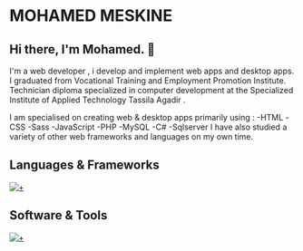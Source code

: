 # MOHAMED MESKINE
## Hi there, I'm Mohamed. :wave:
I'm a web developer , i develop and implement web apps and desktop apps.
I graduated from Vocational Training and Employment Promotion Institute. Technician diploma specialized in computer development at
the Specialized Institute of Applied Technology Tassila Agadir .

I am specialised on creating  web & desktop apps primarily using :
-HTML
-CSS
-Sass
-JavaScript
-PHP
-MySQL
-C#
-Sqlserver
I have also studied a variety of other web frameworks and languages on my own time.

## Languages & Frameworks
[![+](https://skills.thijs.gg/icons?i=js,html,css,sass,php,laravel,vuejs,tailwindcss,c#)](https://skills.thijs.gg)

## Software & Tools
[![+](https://skills.thijs.gg/icons?i=vscode,git,github)](https://skills.thijs.gg)
